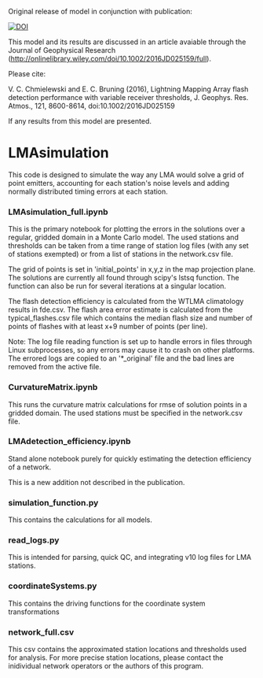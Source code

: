 Original release of model in conjunction with publication:

[![DOI](https://zenodo.org/badge/doi/10.5281/zenodo.48474.svg)](http://dx.doi.org/10.5281/zenodo.48474)


This model and its results are discussed in an article avaiable through the Journal of Geophysical Research (http://onlinelibrary.wiley.com/doi/10.1002/2016JD025159/full).

Please cite:

V. C. Chmielewski and E. C. Bruning (2016), Lightning Mapping Array flash detection performance with variable receiver thresholds, J. Geophys. Res. Atmos., 121, 8600-8614, doi:10.1002/2016JD025159

If any results from this model are presented.

# LMAsimulation
This code is designed to simulate the way any LMA would solve a grid of point emitters, accounting for each station's noise levels and adding normally distributed timing errors at each station.

### LMAsimulation_full.ipynb

This is the primary notebook for plotting the errors in the solutions over a regular, gridded domain in a Monte Carlo model. The used stations and thresholds can be taken from a time range of station log files (with any set of stations exempted) or from a list of stations in the network.csv file.

The grid of points is set in 'initial_points' in x,y,z in the map projection plane. The solutions are currently all found through scipy's lstsq function. The function can also be run for several iterations at a singular location.

The flash detection efficiency is calculated from the WTLMA climatology results in fde.csv. The flash area error estimate is calculated from the typical_flashes.csv file which contains the median flash size and number of points of flashes with at least x+9 number of points (per line).

Note: The log file reading function is set up to handle errors in files through Linux subprocesses, so any errors may cause it to crash on other platforms. The errored logs are copied to an '*_original' file and the bad lines are removed from the active file.

### CurvatureMatrix.ipynb

This runs the curvature matrix calculations for rmse of solution points in a gridded domain. The used stations must be specified in the network.csv file.

### LMAdetection_efficiency.ipynb

Stand alone notebook purely for quickly estimating the detection efficiency of a network. 

This is a new addition not described in the publication.

### simulation_function.py

This contains the calculations for all models.

### read_logs.py

This is intended for parsing, quick QC, and integrating v10 log files for LMA stations.

### coordinateSystems.py

This contains the driving functions for the coordinate system transformations

### network_full.csv

This csv contains the approximated station locations and thresholds used for analysis. For more precise station locations, please contact the inidividual network operators or the authors of this program.